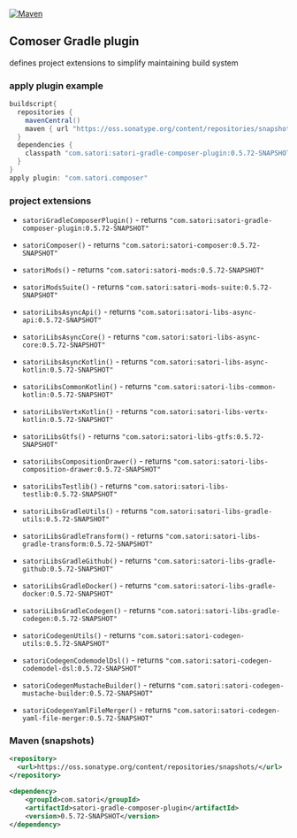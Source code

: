 [![Maven](https://img.shields.io/nexus/s/https/oss.sonatype.org/com.satori/satori-gradle-composer-plugin.svg)](https://oss.sonatype.org/content/repositories/snapshots/com/satori/satori-gradle-composer-plugin/0.5.72-SNAPSHOT/)

## Comoser Gradle plugin 

defines project extensions to simplify maintaining build system 

### apply plugin example

```gradle
buildscript{
  repositories {
    mavenCentral()
    maven { url "https://oss.sonatype.org/content/repositories/snapshots" }
  }
  dependencies {
    classpath "com.satori:satori-gradle-composer-plugin:0.5.72-SNAPSHOT"
  }
}
apply plugin: "com.satori.composer"
```

### project extensions


- `satoriGradleComposerPlugin()` - returns `"com.satori:satori-gradle-composer-plugin:0.5.72-SNAPSHOT"`

- `satoriComposer()` - returns `"com.satori:satori-composer:0.5.72-SNAPSHOT"`

- `satoriMods()` - returns `"com.satori:satori-mods:0.5.72-SNAPSHOT"`

- `satoriModsSuite()` - returns `"com.satori:satori-mods-suite:0.5.72-SNAPSHOT"`

- `satoriLibsAsyncApi()` - returns `"com.satori:satori-libs-async-api:0.5.72-SNAPSHOT"`

- `satoriLibsAsyncCore()` - returns `"com.satori:satori-libs-async-core:0.5.72-SNAPSHOT"`

- `satoriLibsAsyncKotlin()` - returns `"com.satori:satori-libs-async-kotlin:0.5.72-SNAPSHOT"`

- `satoriLibsCommonKotlin()` - returns `"com.satori:satori-libs-common-kotlin:0.5.72-SNAPSHOT"`

- `satoriLibsVertxKotlin()` - returns `"com.satori:satori-libs-vertx-kotlin:0.5.72-SNAPSHOT"`

- `satoriLibsGtfs()` - returns `"com.satori:satori-libs-gtfs:0.5.72-SNAPSHOT"`

- `satoriLibsCompositionDrawer()` - returns `"com.satori:satori-libs-composition-drawer:0.5.72-SNAPSHOT"`

- `satoriLibsTestlib()` - returns `"com.satori:satori-libs-testlib:0.5.72-SNAPSHOT"`

- `satoriLibsGradleUtils()` - returns `"com.satori:satori-libs-gradle-utils:0.5.72-SNAPSHOT"`

- `satoriLibsGradleTransform()` - returns `"com.satori:satori-libs-gradle-transform:0.5.72-SNAPSHOT"`

- `satoriLibsGradleGithub()` - returns `"com.satori:satori-libs-gradle-github:0.5.72-SNAPSHOT"`

- `satoriLibsGradleDocker()` - returns `"com.satori:satori-libs-gradle-docker:0.5.72-SNAPSHOT"`

- `satoriLibsGradleCodegen()` - returns `"com.satori:satori-libs-gradle-codegen:0.5.72-SNAPSHOT"`

- `satoriCodegenUtils()` - returns `"com.satori:satori-codegen-utils:0.5.72-SNAPSHOT"`

- `satoriCodegenCodemodelDsl()` - returns `"com.satori:satori-codegen-codemodel-dsl:0.5.72-SNAPSHOT"`

- `satoriCodegenMustacheBuilder()` - returns `"com.satori:satori-codegen-mustache-builder:0.5.72-SNAPSHOT"`

- `satoriCodegenYamlFileMerger()` - returns `"com.satori:satori-codegen-yaml-file-merger:0.5.72-SNAPSHOT"`

  

### Maven (snapshots)
```xml
<repository>
  <url>https://oss.sonatype.org/content/repositories/snapshots/</url>
</repository>
```
```xml
<dependency>
    <groupId>com.satori</groupId>
    <artifactId>satori-gradle-composer-plugin</artifactId>
    <version>0.5.72-SNAPSHOT</version>
</dependency>
```
